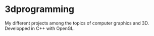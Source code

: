 # 3dprogramming

My different projects among the topics of computer graphics and 3D.<br>
Developped in C++ with OpenGL.
